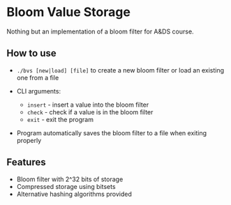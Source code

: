# Bloom Value Storage

Nothing but an implementation of a bloom filter for A&DS course.

## How to use

* `./bvs [new|load] [file]` to create a new bloom filter or load an existing one from a file 

* CLI arguments:
  * `insert` - insert a value into the bloom filter
  * `check` - check if a value is in the bloom filter
  * `exit` - exit the program
* Program automatically saves the bloom filter to a file when exiting properly


## Features
- Bloom filter with 2^32 bits of storage
- Compressed storage using bitsets
- Alternative hashing algorithms provided

